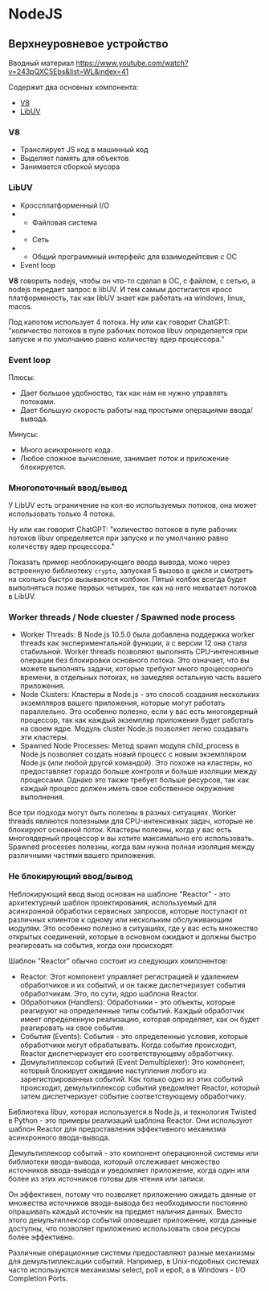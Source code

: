 # NodeJS

## Верхнеуровневое устройство
 
Вводный материал <https://www.youtube.com/watch?v=243pQXC5Ebs&list=WL&index=41>
 
Содержит два основных компонента:
- [V8](https://medium.com/nuances-of-programming/движок-javascript-что-внутри-f0db9b988b90)
- [LibUV](https://imnotgenius.com/21-sobytijnyj-tsikl-biblioteka-libuv/?ysclid=lgxbin3g40962538536)

### V8
- Транслирует JS код в машинный код
- Выделяет память для объектов
- Занимается сборкой мусора

### LibUV
- Кроссплатформенный I/O
- - Файловая система
- - Сеть
- - Общий программный интерфейс для взаимодейтсвия с ОС
- Event loop

**V8** говорить nodejs, чтобы он что-то сделал в ОС, с файлом, с сетью, а nodejs передает запрос в libUV.
И тем самым достигается кросс платформеность, так как libUV знает как работать на windows, linux, macos.

Под капотом использует 4 потока. 
Ну или как говорит ChatGPT: "количество потоков в пуле рабочих потоков libuv определяется при запуске и по умолчанию равно количеству ядер процессора."

### Event loop

Плюсы:
- Дает большое удобноство, так как нам не нужно управлять потоками.
- Дает большую скорость работы над простыми операциями ввода/вывода.

Минусы:
- Много асинхронного кода.
- Любое сложное вычисление, занимает поток и приложение блокируется.

### Многопоточный ввод/вывод

У LibUV есть ограничение на кол-во используемых потоков, она может использовать только 4 потока.

Ну или как говорит ChatGPT: "количество потоков в пуле рабочих потоков libuv определяется при запуске и по умолчанию равно количеству ядер процессора."

Показать пример необлокирующего ввода вывода, можо через встроенную библиотеку `crypto`, запуская 5 вызово в цикле
и смотреть на сколько быстро вызываются колбэки. 
Пятый колбэк всегда будет выполняться позже первых четырех, так как на него нехватает потоков в LibUV.

### Worker threads / Node cluester / Spawned node process

- Worker Threads: В Node.js 10.5.0 была добавлена поддержка worker threads как экспериментальной функции, а с версии 12 она стала стабильной. Worker threads позволяют выполнять CPU-интенсивные операции без блокировки основного потока. Это означает, что вы можете выполнять задачи, которые требуют много процессорного времени, в отдельных потоках, не замедляя остальную часть вашего приложения.
- Node Clusters: Кластеры в Node.js - это способ создания нескольких экземпляров вашего приложения, которые могут работать параллельно. Это особенно полезно, если у вас есть многоядерный процессор, так как каждый экземпляр приложения будет работать на своем ядре. Модуль cluster Node.js позволяет легко создавать эти кластеры.
- Spawned Node Processes: Метод spawn модуля child_process в Node.js позволяет создать новый процесс с новым экземпляром Node.js (или любой другой командой). Это похоже на кластеры, но предоставляет гораздо больше контроля и больше изоляции между процессами. Однако это также требует больше ресурсов, так как каждый процесс должен иметь свое собственное окружение выполнения.

Все три подхода могут быть полезны в разных ситуациях. Worker threads являются полезными для CPU-интенсивных задач, которые не блокируют основной поток. Кластеры полезны, когда у вас есть многоядерный процессор и вы хотите максимально его использовать. Spawned processes полезны, когда вам нужна полная изоляция между различными частями вашего приложения.

### Не блокирующий ввод/вывод

Неблокирующий ввод выод основан на шаблоне "Reactor" - это архитектурный шаблон проектирования, используемый для асинхронной обработки сервисных запросов, которые поступают от различных клиентов к одному или нескольким обслуживающим модулям. Это особенно полезно в ситуациях, где у вас есть множество открытых соединений, которые в основном ожидают и должны быстро реагировать на события, когда они происходят.

Шаблон "Reactor" обычно состоит из следующих компонентов:

- Reactor: Этот компонент управляет регистрацией и удалением обработчиков и их событий, и он также диспетчеризует события обработчикам. Это, по сути, ядро шаблона Reactor.
- Обработчики (Handlers): Обработчики - это объекты, которые реагируют на определенные типы событий. Каждый обработчик имеет определенную реализацию, которая определяет, как он будет реагировать на свое событие.
- События (Events): События - это определенные условия, которые обработчики могут обрабатывать. Когда событие происходит, Reactor диспетчеризует его соответствующему обработчику.
- Демультиплексор событий (Event Demultiplexer): Это компонент, который блокирует ожидание наступления любого из зарегистрированных событий. Как только одно из этих событий происходит, демультиплексор событий уведомляет Reactor, который затем диспетчеризует событие соответствующему обработчику.

Библиотека libuv, которая используется в Node.js, и технология Twisted в Python - это примеры реализаций шаблона Reactor. Они используют шаблон Reactor для предоставления эффективного механизма асинхронного ввода-вывода.

Демультиплексор событий - это компонент операционной системы или библиотеки ввода-вывода, который отслеживает множество источников ввода-вывода и уведомляет приложение, когда один или более из этих источников готовы для чтения или записи.

Он эффективен, потому что позволяет приложению ожидать данные от множества источников ввода-вывода без необходимости постоянно опрашивать каждый источник на предмет наличия данных. Вместо этого демультиплексор событий оповещает приложение, когда данные доступны, что позволяет приложению использовать свои ресурсы более эффективно.

Различные операционные системы предоставляют разные механизмы для демультиплексации событий. Например, в Unix-подобных системах часто используются механизмы select, poll и epoll, а в Windows - I/O Completion Ports.

